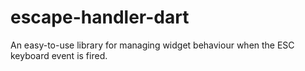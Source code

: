 escape-handler-dart
===================

An easy-to-use library for managing widget behaviour when the ESC keyboard event is fired.
